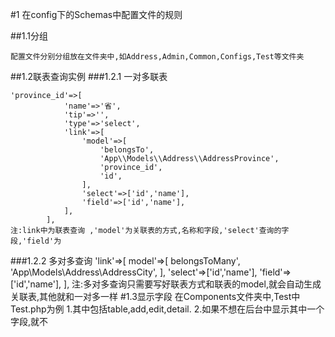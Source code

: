 #1 在config下的Schemas中配置文件的规则
    
##1.1分组

    配置文件分别分组放在文件夹中,如Address,Admin,Common,Configs,Test等文件夹

##1.2联表查询实例
   ###1.2.1 一对多联表
   
    'province_id'=>[
                'name'=>'省',
                'tip'=>'',
                'type'=>'select',
                'link'=>[
                    'model'=>[
                        'belongsTo',
                        'App\\Models\\Address\\AddressProvince',
                        'province_id',
                        'id',
                    ],
                    'select'=>['id','name'],
                    'field'=>['id','name'],
                ],
            ],
    注:link中为联表查询 ,'model'为关联表的方式,名称和字段,'select'查询的字段,'field'为
   ###1.2.2 多对多查询
    'link'=>[ 
         model'=>[
              belongsToMany',
              'App\\Models\\Address\\AddressCity',
         ],
         'select'=>['id','name'],
         'field'=>['id','name'],
    ],
    注:多对多查询只需要写好联表方式和联表的model,就会自动生成关联表,其他就和一对多一样
#1.3显示字段
    在Components文件夹中,Test中Test.php为例
    1.其中包括table,add,edit,detail.
    2.如果不想在后台中显示其中一个字段,就不
    
            

    